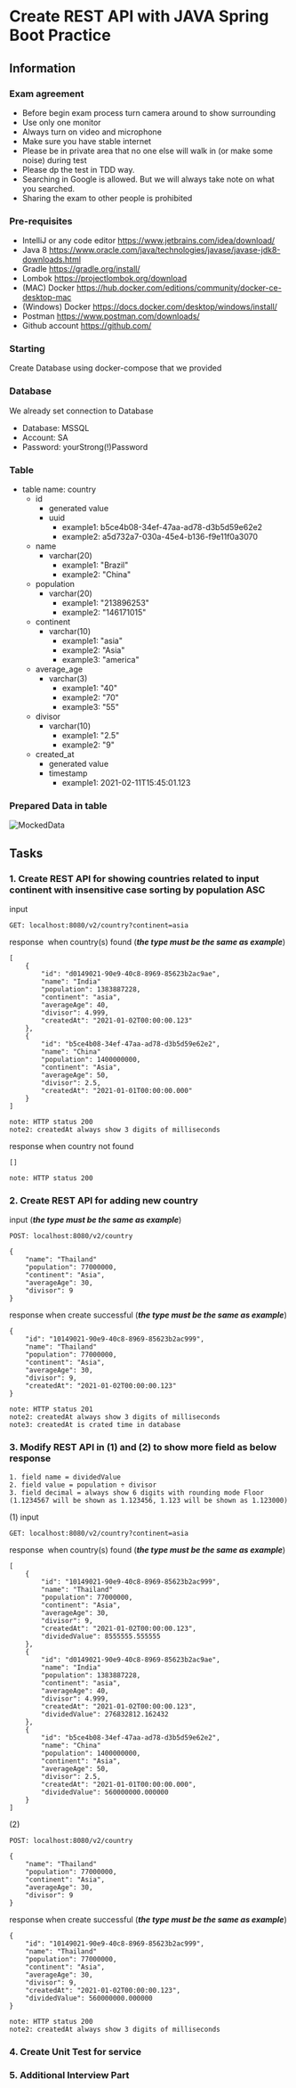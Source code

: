 # Create REST API with JAVA Spring Boot Practice
## Information
### Exam agreement
- Before begin exam process turn camera around to show surrounding
- Use only one monitor
- Always turn on video and microphone
- Make sure you have stable internet
- Please be in private area that no one else will walk in (or make some noise) during test
- Please dp the test in TDD way.
- Searching in Google is allowed. But we will always take note on what you searched.
- Sharing the exam to other people is prohibited

### Pre-requisites
- IntelliJ or any code editor https://www.jetbrains.com/idea/download/ 
- Java 8 https://www.oracle.com/java/technologies/javase/javase-jdk8-downloads.html
- Gradle https://gradle.org/install/ 
- Lombok https://projectlombok.org/download
- (MAC) Docker https://hub.docker.com/editions/community/docker-ce-desktop-mac
- (Windows) Docker https://docs.docker.com/desktop/windows/install/
- Postman https://www.postman.com/downloads/ 
- Github account https://github.com/

### Starting
Create Database using docker-compose that we provided

### Database
We already set connection to Database
- Database: MSSQL
- Account: SA
- Password: yourStrong(!)Password

### Table
- table name: country
	- id
		- generated value
		- uuid
			- example1: b5ce4b08-34ef-47aa-ad78-d3b5d59e62e2
			- example2: a5d732a7-030a-45e4-b136-f9e11f0a3070
	- name
		- varchar(20)
			- example1: "Brazil"
			- example2: "China"			
	- population
		- varchar(20)
			- example1: "213896253"
			- example2: "146171015"
	- continent
		- varchar(10)
			- example1: "asia"
			- example2: "Asia"
			- example3: "america"
	- average_age
		- varchar(3)
			- example1: "40"
			- example2: "70"
			- example3: "55"			
	- divisor
		- varchar(10)
			- example1: "2.5"
			- example2: "9"
	- created_at
		- generated value
		- timestamp
			- example1: 2021-02-11T15:45:01.123

### Prepared Data in table
![MockedData](https://github.com/scottbright/alpha-exam-rahul/blob/main/image/image2.png?raw=true)

## Tasks

### 1. Create REST API for showing countries related to input continent with insensitive case sorting by population ASC
input
```
GET: localhost:8080/v2/country?continent=asia
```
response  when country(s) found (***the type must be the same as example***)
```
[
    {
        "id": "d0149021-90e9-40c8-8969-85623b2ac9ae",
        "name": "India"
        "population": 1383887228,
        "continent": "asia",
        "averageAge": 40,
        "divisor": 4.999,
        "createdAt": "2021-01-02T00:00:00.123"
    },
    {
        "id": "b5ce4b08-34ef-47aa-ad78-d3b5d59e62e2",
        "name": "China"
        "population": 1400000000,
        "continent": "Asia",
        "averageAge": 50,
        "divisor": 2.5,
        "createdAt": "2021-01-01T00:00:00.000"
    }
]

note: HTTP status 200
note2: createdAt always show 3 digits of milliseconds
```
response when country not found
```
[]

note: HTTP status 200
```

### 2. Create REST API for adding new country
input (***the type must be the same as example***)
```
POST: localhost:8080/v2/country

{
    "name": "Thailand"
    "population": 77000000,
    "continent": "Asia",
    "averageAge": 30,
    "divisor": 9
}
```
response when create successful (***the type must be the same as example***)
```
{
    "id": "10149021-90e9-40c8-8969-85623b2ac999",
    "name": "Thailand"
    "population": 77000000,
    "continent": "Asia",
    "averageAge": 30,
    "divisor": 9,
    "createdAt": "2021-01-02T00:00:00.123"
}

note: HTTP status 201
note2: createdAt always show 3 digits of milliseconds
note3: createdAt is crated time in database
```

### 3. Modify REST API in (1) and (2) to show more field as below response
	1. field name = dividedValue
	2. field value = population ÷ divisor
	3. field decimal = always show 6 digits with rounding mode Floor (1.1234567 will be shown as 1.123456, 1.123 will be shown as 1.123000)
(1)
input
```
GET: localhost:8080/v2/country?continent=asia
```
response  when country(s) found (***the type must be the same as example***)
```
[
    {
        "id": "10149021-90e9-40c8-8969-85623b2ac999",
        "name": "Thailand"
        "population": 77000000,
        "continent": "Asia",
        "averageAge": 30,
        "divisor": 9,
        "createdAt": "2021-01-02T00:00:00.123",
        "dividedValue": 8555555.555555
    },
    {
        "id": "d0149021-90e9-40c8-8969-85623b2ac9ae",
        "name": "India"
        "population": 1383887228,
        "continent": "asia",
        "averageAge": 40,
        "divisor": 4.999,
        "createdAt": "2021-01-02T00:00:00.123",
        "dividedValue": 276832812.162432
    },
    {
        "id": "b5ce4b08-34ef-47aa-ad78-d3b5d59e62e2",
        "name": "China"
        "population": 1400000000,
        "continent": "Asia",
        "averageAge": 50,
        "divisor": 2.5,
        "createdAt": "2021-01-01T00:00:00.000",
        "dividedValue": 560000000.000000
    }
]

```
(2)
```
POST: localhost:8080/v2/country
```
```
{
    "name": "Thailand"
    "population": 77000000,
    "continent": "Asia",
    "averageAge": 30,
    "divisor": 9
}
```
response when create successful (***the type must be the same as example***)
```
{
    "id": "10149021-90e9-40c8-8969-85623b2ac999",
    "name": "Thailand"
    "population": 77000000,
    "continent": "Asia",
    "averageAge": 30,
    "divisor": 9,
    "createdAt": "2021-01-02T00:00:00.123",
    "dividedValue": 560000000.000000
}

note: HTTP status 200
note2: createdAt always show 3 digits of milliseconds
```
### 4. Create Unit Test for service
### 5. Additional Interview Part
